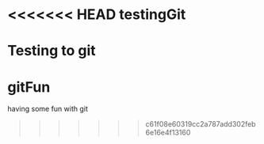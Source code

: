 <<<<<<< HEAD
testingGit
==========

Testing to git
=======
gitFun
======

having some fun with git
>>>>>>> c61f08e60319cc2a787add302feb6e16e4f13160
